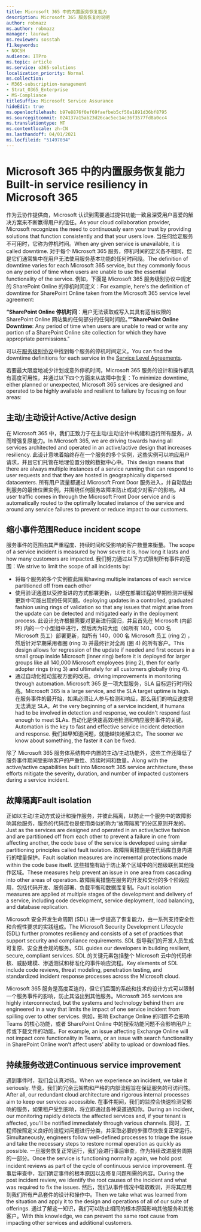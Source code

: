 ```yaml
---
title: Microsoft 365 中的内置服务恢复能力
description: Microsoft 365 服务恢复的说明
author: robmazz
ms.author: robmazz
manager: laurawi
ms.reviewer: sosstah
f1.keywords:
- NOCSH
audience: ITPro
ms.topic: article
ms.service: o365-solutions
localization_priority: Normal
ms.collection:
- M365-subscription-management
- Strat_O365_Enterprise
- MS-Compliance
titleSuffix: Microsoft Service Assurance
hideEdit: true
ms.openlocfilehash: b97e8876f0ef69faefbeb5cf50a1891d36bf8795
ms.sourcegitcommit: 024137a15ab23d26cac5ec14c36f3577fd8a0cc4
ms.translationtype: MT
ms.contentlocale: zh-CN
ms.lasthandoff: 04/01/2021
ms.locfileid: "51497034"
---
```

# <a name="built-in-service-resiliency-in-microsoft-365"></a><span data-ttu-id="771a5-103">Microsoft 365 中的内置服务恢复能力</span><span class="sxs-lookup"><span data-stu-id="771a5-103">Built-in service resiliency in Microsoft 365</span></span>

<span data-ttu-id="771a5-104">作为云协作提供商，Microsoft 认识到需要通过提供功能一致且深受用户喜爱的解决方案来不断赢得用户的信任。</span><span class="sxs-lookup"><span data-stu-id="771a5-104">As your cloud collaboration provider, Microsoft recognizes the need to continuously earn your trust by providing solutions that function consistently and that your users love.</span></span> <span data-ttu-id="771a5-105">当任何给定服务不可用时，它称为停机时间。</span><span class="sxs-lookup"><span data-stu-id="771a5-105">When any given service is unavailable, it is called downtime.</span></span> <span data-ttu-id="771a5-106">对于每个 Microsoft 365 服务，停机时间的定义各不相同，但是它们通常集中在用户无法使用服务基本功能的任何时间段。</span><span class="sxs-lookup"><span data-stu-id="771a5-106">The definition of downtime varies for each Microsoft 365 service, but they commonly focus on any period of time when users are unable to use the essential functionality of the service.</span></span> <span data-ttu-id="771a5-107">例如，下面是 Microsoft 365 服务级别协议中规定的 SharePoint Online 的停机时间定义：</span><span class="sxs-lookup"><span data-stu-id="771a5-107">For example, here's the definition of downtime for SharePoint Online taken from the Microsoft 365 service level agreement:</span></span>

<span data-ttu-id="771a5-108">**“SharePoint Online 停机时间**：用户无法读取或写入其具有适当权限的 SharePoint Online 网站集的任何部分的任何时间段。”</span><span class="sxs-lookup"><span data-stu-id="771a5-108">**"SharePoint Online Downtime**: Any period of time when users are unable to read or write any portion of a SharePoint Online site collection for which they have appropriate permissions."</span></span>

<span data-ttu-id="771a5-109">可以在[服务级别协议](https://www.microsoftvolumelicensing.com/DocumentSearch.aspx?Mode=3&DocumentTypeId=37)中找到每个服务的停机时间定义。</span><span class="sxs-lookup"><span data-stu-id="771a5-109">You can find the downtime definitions for each service in the [Service Level Agreements](https://www.microsoftvolumelicensing.com/DocumentSearch.aspx?Mode=3&DocumentTypeId=37).</span></span>

<span data-ttu-id="771a5-110">若要最大限度地减少计划或意外停机时间，Microsoft 365 服务的设计和操作都具有高度可用性，并通过以下四个方面来从故障中恢复：</span><span class="sxs-lookup"><span data-stu-id="771a5-110">To minimize downtime, either planned or unexpected, Microsoft 365 services are designed and operated to be highly available and resilient to failure by focusing on four areas:</span></span>

## <a name="activeactive-design"></a><span data-ttu-id="771a5-111">主动/主动设计</span><span class="sxs-lookup"><span data-stu-id="771a5-111">Active/Active design</span></span>

<span data-ttu-id="771a5-112">在 Microsoft 365 中，我们正致力于在主动/主动设计中构建和运行所有服务，从而增强复原能力。</span><span class="sxs-lookup"><span data-stu-id="771a5-112">In Microsoft 365, we are driving towards having all services architected and operated in an active/active design that increases resiliency.</span></span> <span data-ttu-id="771a5-113">此设计意味着始终存在一个服务的多个实例，这些实例可以响应用户请求，并且它们托管在地理位置分散的数据中心中。</span><span class="sxs-lookup"><span data-stu-id="771a5-113">This design means that there are always multiple instances of a service running that can respond to user requests and that they are hosted in geographically dispersed datacenters.</span></span> <span data-ttu-id="771a5-114">所有用户流量都通过 Microsoft Front Door 服务进入，并自动路由到服务的最佳位置实例，并围绕任何服务故障来防止或减少对客户的影响。</span><span class="sxs-lookup"><span data-stu-id="771a5-114">All user traffic comes in through the Microsoft Front Door service and is automatically routed to the optimally located instance of the service and around any service failures to prevent or reduce impact to our customers.</span></span>

## <a name="reduce-incident-scope"></a><span data-ttu-id="771a5-115">缩小事件范围</span><span class="sxs-lookup"><span data-stu-id="771a5-115">Reduce incident scope</span></span>

<span data-ttu-id="771a5-116">服务事件的范围由其严重程度、持续时间和受影响的客户数量来衡量。</span><span class="sxs-lookup"><span data-stu-id="771a5-116">The scope of a service incident is measured by how severe it is, how long it lasts and how many customers are impacted.</span></span> <span data-ttu-id="771a5-117">我们努力通过以下方式限制所有事件的范围：</span><span class="sxs-lookup"><span data-stu-id="771a5-117">We strive to limit the scope of all incidents by:</span></span>

- <span data-ttu-id="771a5-118">将每个服务的多个实例彼此隔离</span><span class="sxs-lookup"><span data-stu-id="771a5-118">having multiple instances of each service partitioned off from each other</span></span>
- <span data-ttu-id="771a5-119">使用验证通道以受控渐进的方式部署更新，以便在部署过程的早期检测并缓解更新中可能出现的任何问题。</span><span class="sxs-lookup"><span data-stu-id="771a5-119">deploying updates in a controlled, graduated fashion using rings of validation so that any issues that might arise from the update can be detected and mitigated early in the deployment process.</span></span> <span data-ttu-id="771a5-120">此设计允许根据需要对更新进行回归，并且首先在 Microsoft (内部环) 内的一个小型组中进行，然后再为较大组（如所有 140，000 名 Microsoft 员工）部署更新，如所有 140，000 名 Microsoft 员工 (ring 2) ，然后针对早期采用者圈 (ring 3) 并最终针对全局 (圈 4) 的所有客户。</span><span class="sxs-lookup"><span data-stu-id="771a5-120">This design allows for regression of the update if needed and first occurs in a small group inside Microsoft (inner ring) before it is deployed for larger groups like all 140,000 Microsoft employees (ring 2), then for early adopter rings (ring 3) and ultimately for all customers globally (ring 4).</span></span>
- <span data-ttu-id="771a5-121">通过自动化推动监视方面的改进。</span><span class="sxs-lookup"><span data-stu-id="771a5-121">driving improvements in monitoring through automation.</span></span> <span data-ttu-id="771a5-122">Microsoft 365 是一项大型服务，SLA 目标运行时间较高。</span><span class="sxs-lookup"><span data-stu-id="771a5-122">Microsoft 365 is a large service, and the SLA target uptime is high.</span></span> <span data-ttu-id="771a5-123">在服务事件的最开始，如果必须让人参与检测和响应，那么我们的响应速度将无法满足 SLA。</span><span class="sxs-lookup"><span data-stu-id="771a5-123">At the very beginning of a service incident, if humans had to be involved in detection and response, we couldn't respond fast enough to meet SLAs.</span></span> <span data-ttu-id="771a5-124">自动化是快速高效地检测和响应服务事件的关键。</span><span class="sxs-lookup"><span data-stu-id="771a5-124">Automation is the key to fast and effective service incident detection and response.</span></span> <span data-ttu-id="771a5-125">我们越早知道问题，就能越快地解决它。</span><span class="sxs-lookup"><span data-stu-id="771a5-125">The sooner we know about something, the faster it can be fixed.</span></span>

<span data-ttu-id="771a5-126">除了 Microsoft 365 服务体系结构中内置的主动/主动功能外，这些工作还降低了服务事件期间受影响客户的严重性、持续时间和数量。</span><span class="sxs-lookup"><span data-stu-id="771a5-126">Along with the active/active capabilities built into Microsoft 365 service architecture, these efforts mitigate the severity, duration, and number of impacted customers during a service incident.</span></span>  

## <a name="fault-isolation"></a><span data-ttu-id="771a5-127">故障隔离</span><span class="sxs-lookup"><span data-stu-id="771a5-127">Fault isolation</span></span>

<span data-ttu-id="771a5-128">正如以主动/主动方式设计和操作服务，并彼此隔离，以防止一个服务中的故障影响其他服务，服务的代码库也是使用类似的称为“故障隔离”的分区原则开发的。</span><span class="sxs-lookup"><span data-stu-id="771a5-128">Just as the services are designed and operated in an active/active fashion and are partitioned off from each other to prevent a failure in one from affecting another, the code base of the service is developed using similar partitioning principles called fault isolation.</span></span> <span data-ttu-id="771a5-129">故障隔离措施是在代码库自身内进行的增量保护。</span><span class="sxs-lookup"><span data-stu-id="771a5-129">Fault isolation measures are incremental protections made within the code base itself.</span></span> <span data-ttu-id="771a5-130">这些措施有助于防止某个区域中的问题级联到其他操作区域。</span><span class="sxs-lookup"><span data-stu-id="771a5-130">These measures help prevent an issue in one area from cascading into other areas of operation.</span></span>
<span data-ttu-id="771a5-131">故障隔离措施在服务的开发和交付的多个阶段应用，包括代码开发、服务部署、负载平衡和数据库复制。</span><span class="sxs-lookup"><span data-stu-id="771a5-131">Fault isolation measures are applied at multiple stages of the development and delivery of a service, including code development, service deployment, load balancing, and database replication.</span></span>

<span data-ttu-id="771a5-132">Microsoft 安全开发生命周期 (SDL) 进一步提高了恢复能力，由一系列支持安全性和合规性要求的实践组成。</span><span class="sxs-lookup"><span data-stu-id="771a5-132">The Microsoft Security Development Lifecycle (SDL) further promotes resiliency and consists of a set of practices that support security and compliance requirements.</span></span> <span data-ttu-id="771a5-133">SDL 指导我们的开发人员生成可复原、安全且合规的服务。</span><span class="sxs-lookup"><span data-stu-id="771a5-133">SDL guides our developers in building resilient, secure, compliant services.</span></span> <span data-ttu-id="771a5-134">SDL 的关键元素包括整个 Microsoft 云中的代码审核、威胁建模、渗透测试和标准化的事件响应流程。</span><span class="sxs-lookup"><span data-stu-id="771a5-134">Key elements of SDL include code reviews, threat modeling, penetration testing, and standardized incident response processes across the Microsoft cloud.</span></span>

<span data-ttu-id="771a5-135">Microsoft 365 服务是高度互连的，但它们后面的系统和技术的设计方式可以限制一个服务事件的影响，防止其溢出到其他服务。</span><span class="sxs-lookup"><span data-stu-id="771a5-135">Microsoft 365 services are highly interconnected, but the systems and technology behind them are engineered in a way that limits the impact of one service incident from spilling over to other services.</span></span> <span data-ttu-id="771a5-136">例如，影响 Exchange Online 的问题不会影响 Teams 的核心功能，或者 SharePoint Online 中的搜索功能问题不会影响用户上传或下载文件的功能。</span><span class="sxs-lookup"><span data-stu-id="771a5-136">For example, an issue affecting Exchange Online will not impact core functionality in Teams, or an issue with search functionality in SharePoint Online won’t affect users’ ability to upload or download files.</span></span>

## <a name="continuous-service-improvement"></a><span data-ttu-id="771a5-137">持续服务改进</span><span class="sxs-lookup"><span data-stu-id="771a5-137">Continuous service improvement</span></span>

<span data-ttu-id="771a5-138">遇到事件时，我们会认真对待。</span><span class="sxs-lookup"><span data-stu-id="771a5-138">When we experience an incident, we take it seriously.</span></span> <span data-ttu-id="771a5-139">毕竟，我们的冗余云架构和严格的内部流程旨在保证服务的可访问性。</span><span class="sxs-lookup"><span data-stu-id="771a5-139">After all, our redundant cloud architecture and rigorous internal processes aim to keep our services accessible.</span></span> <span data-ttu-id="771a5-140">在事件期间，我们的监控会快速检测受影响的服务，如果租户受到影响，将立即通过各种渠道通知你。</span><span class="sxs-lookup"><span data-stu-id="771a5-140">During an incident, our monitoring rapidly detects the affected services and, if your tenant is affected, you'll be notified immediately through various channels.</span></span> <span data-ttu-id="771a5-141">同时，工程师按照定义良好的流程对问题进行分类，并采取必要的步骤尽快恢复正常运行。</span><span class="sxs-lookup"><span data-stu-id="771a5-141">Simultaneously, engineers follow well-defined processes to triage the issue and take the necessary steps to restore normal operation as quickly as possible.</span></span> <span data-ttu-id="771a5-142">一旦服务恢复正常运行，我们会进行事后审查，作为持续改进服务周期的一部分。</span><span class="sxs-lookup"><span data-stu-id="771a5-142">Once the service is functioning normally again, we hold post incident reviews as part of the cycle of continuous service improvement.</span></span> <span data-ttu-id="771a5-143">在事后审查中，我们确定事件的根本原因以及修复问题所需的内容。</span><span class="sxs-lookup"><span data-stu-id="771a5-143">During the post incident review, we identify the root causes of the incident and what was required to fix the issues.</span></span> <span data-ttu-id="771a5-144">然后，我们从事件情况中吸取教训，并将其应用到我们所有产品套件的设计和操作中。</span><span class="sxs-lookup"><span data-stu-id="771a5-144">Then we take what was learned from the situation and apply it to the design and operations of all of our suite of offerings.</span></span> <span data-ttu-id="771a5-145">通过了解这一知识，我们可以防止相同的根本原因影响其他服务和其他客户。</span><span class="sxs-lookup"><span data-stu-id="771a5-145">With this knowledge, we can prevent the same root cause from impacting other services and additional customers.</span></span>
